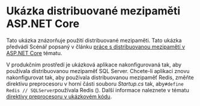 # <a name="aspnet-core-distributed-cache-sample"></a>Ukázka distribuované mezipaměti ASP.NET Core

Tato ukázka znázorňuje použití distribuované mezipaměti. Tato ukázka předvádí Scénář popsaný v článku [práce s distribuovanou mezipamětí v ASP.NET Core](https://docs.microsoft.com/aspnet/core/performance/caching/distributed) tématu.

V produkčním prostředí je ukázková aplikace nakonfigurovaná tak, aby používala distribuovanou mezipaměť SQL Server. Chcete-li aplikaci znovu nakonfigurovat tak, aby používala distribuovanou mezipaměť Redis, změňte direktivu preprocesoru v horní části souboru *Startup.cs* tak, aby`#define Redis // SQLServer`používala Redis (). Další informace naleznete v tématu [direktivy preprocesoru v ukázkovém kódu](https://docs.microsoft.com/aspnet/core/#preprocessor-directives-in-sample-code).
